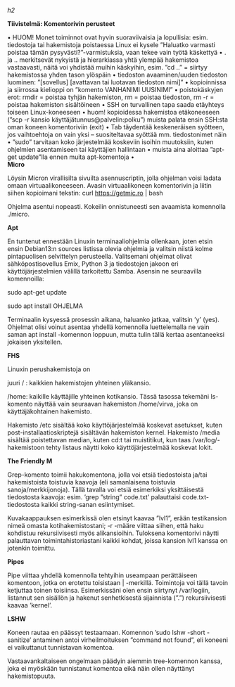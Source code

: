 *h2*

**Tiivistelmä: Komentorivin perusteet**

•	HUOM! Monet toiminnot ovat hyvin suoraviivaisia ja lopullisia: esim. tiedostoja tai hakemistoja poistaessa Linux ei kysele ”Haluatko varmasti poistaa tämän pysyvästi?”-varmistuksia, vaan tekee vain työtä käskettyä
•	. ja .. merkitsevät nykyistä ja hierarkiassa yhtä ylempää hakemistoa vastaavasti, näitä voi yhdistää muihin käskyihin, esim. ”cd ..” = siirtyy hakemistossa yhden tason ylöspäin
•	tiedoston avaaminen/uuden tiedoston luominen: ”[sovellus] [avattavan tai luotavan tiedoston nimi]”
•	kopioinnissa ja siirrossa kielioppi on ”komento VANHANIMI UUSINIMI”
•	poistokäskyjen erot: rmdir = poistaa tyhjän hakemiston, rm = poistaa tiedoston, rm -r = poistaa hakemiston sisältöineen
•	SSH on turvallinen tapa saada etäyhteys toiseen Linux-koneeseen
•	huom! kopioidessa hakemistoa etäkoneeseen (”scp -r kansio käyttäjätunnus@palvelin:polku”) muista palata ensin SSH:sta oman koneen komentoriviin (exit)
•	Tab täydentää keskeneräisen syötteen, jos vaihtoehtoja on vain yksi – suositeltavaa syöttää mm. tiedostonimet näin
•	”sudo” tarvitaan koko järjestelmää koskeviin isoihin muutoksiin, kuten ohjelmien asentamiseen tai käyttäjien hallintaan
•	muista aina aloittaa ”apt-get update”lla ennen muita apt-komentoja
•	
**Micro**

Löysin Micron virallisilta sivuilta asennuscriptin, jolla ohjelman voisi ladata omaan virtuaalikoneeseen. Avasin virtuaalikoneen komentorivin ja liitin siihen kopioimani tekstin: curl https://getmic.ro | bash

Ohjelma asentui nopeasti. Kokeilin onnistuneesti sen avaamista komennolla ./micro.

**Apt**

En tuntenut ennestään Linuxin terminaaliohjelmia ollenkaan, joten etsin ensin Debian13:n sources listissa olevia ohjelmia ja valitsin niistä kolme pintapuolisen selvittelyn perusteella. Valitsemani ohjelmat olivat sähköpostisovellus Emix, Python 3 ja tiedostojen jakoon eri käyttöjärjestelmien välillä tarkoitettu Samba. Asensin ne seuraavilla komennoilla:

sudo apt-get update

sudo apt install OHJELMA

Terminaalin kysyessä prosessin aikana, haluanko jatkaa, valitsin ’y’ (yes). Ohjelmat olisi voinut asentaa yhdellä komennolla luettelemalla ne vain saman apt install -komennon loppuun, mutta tulin tällä kertaa asentaneeksi jokaisen yksitellen.

**FHS**

Linuxin perushakemistoja on

juuri / : kaikkien hakemistojen yhteinen yläkansio.

/home: kaikille käyttäjille yhteinen kotikansio. Tässä tasossa tekemäni ls-komento näyttää vain seuraavan hakemiston /home/virva, joka on käyttäjäkohtainen hakemisto.


Hakemisto /etc sisältää koko käyttöjärjestelmää koskevat asetukset, kuten post-installaatioskriptejä sisältävän hakemiston kernel. Hakemisto /media sisältää poistettavan median, kuten cd:t tai muistitikut, kun taas /var/log/-hakemistoon tehty listaus näytti koko käyttöjärjestelmää koskevat lokit.

**The Friendly M**

Grep-komento toimii hakukomentona, jolla voi etsiä tiedostoista ja/tai hakemistoista toistuvia kaavoja (eli samanlaisena toistuvia sanoja/merkkijonoja). Tällä tavalla voi etsiä esimerkiksi yksittäisestä tiedostosta kaavoja: esim. ’grep ”string” code.txt’ palauttaisi code.txt-tiedostosta kaikki string-sanan esiintymiset.

Kuvakaappauksen esimerkissä olen etsinyt kaavaa ”lvl1”, erään testikansion nimeä omasta kotihakemistostani; -r -määre viittaa siihen, että haku kohdistuu rekursiivisesti myös alikansioihin. Tuloksena komentorivi näytti palauttavan toimintahistoriastani kaikki kohdat, joissa kansion lvl1 kanssa on jotenkin toimittu.



**Pipes**

Pipe viittaa yhdellä komennolla tehtyihin useampaan perättäiseen komentoon, jotka on erotettu toisistaan | -merkillä. Toimintoja voi tällä tavoin ketjuttaa toinen toisiinsa. Esimerkissäni olen ensin siirtynyt /var/logiin, listannut sen sisällön ja hakenut senhetkisestä sijainnista (”.”) rekursiivisesti kaavaa ’kernel’.

**LSHW**

Koneen rautaa en päässyt testaamaan. Komennon ’sudo lshw -short -sanitize’ antaminen antoi virheilmoituksen ”command not found”, eli koneeni ei vaikuttanut tunnistavan komentoa. 

Vastaavankaltaiseen ongelmaan päädyin aiemmin tree-komennon kanssa, joka ei myöskään tunnistanut komentoa eikä näin ollen näyttänyt hakemistopuuta.

